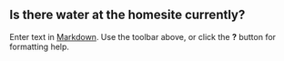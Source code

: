 ## Is there water at the homesite currently?

Enter text in [Markdown](http://daringfireball.net/projects/markdown/). Use the toolbar above, or click the **?** button for formatting help.
